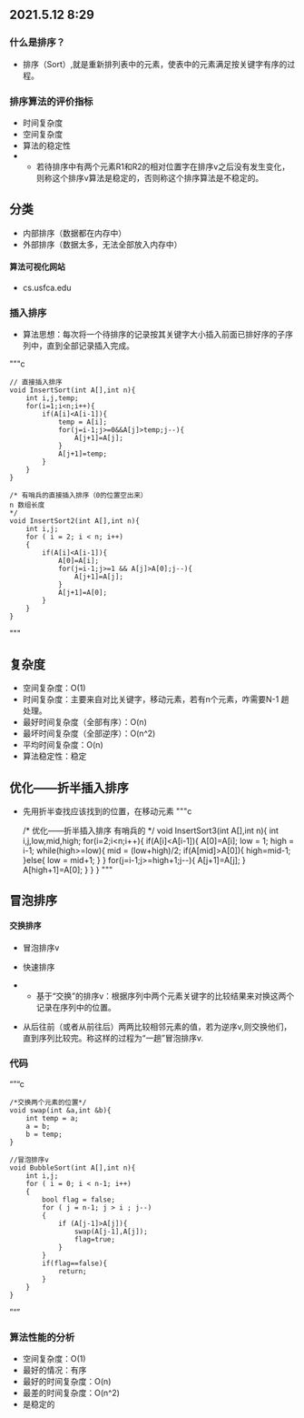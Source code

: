 ## 2021.5.12 8:29

### 什么是排序？
* 排序（Sort）,就是重新排列表中的元素，使表中的元素满足按关键字有序的过程。

### 排序算法的评价指标
* 时间复杂度
* 空间复杂度
* 算法的稳定性
* * 若待排序中有两个元素R1和R2的相对位置字在排序v之后没有发生变化，则称这个排序v算法是稳定的，否则称这个排序算法是不稳定的。

## 分类
* 内部排序（数据都在内存中）
* 外部排序（数据太多，无法全部放入内存中）
#### 算法可视化网站
* cs.usfca.edu

### 插入排序
* 算法思想：每次将一个待排序的记录按其关键字大小插入前面已排好序的子序列中，直到全部记录插入完成。

"""c

    // 直接插入排序
    void InsertSort(int A[],int n){
        int i,j,temp;
        for(i=1;i<n;i++){
            if(A[i]<A[i-1]){
                temp = A[i];
                for(j=i-1;j>=0&&A[j]>temp;j--){
                    A[j+1]=A[j];
                }
                A[j+1]=temp;
            }
        }
    }

    /* 有哨兵的直接插入排序（0的位置空出来）
    n 数组长度
    */
    void InsertSort2(int A[],int n){
        int i,j;
        for ( i = 2; i < n; i++)
        {
            if(A[i]<A[i-1]){
                A[0]=A[i];
                for(j=i-1;j>=1 && A[j]>A[0];j--){
                    A[j+1]=A[j];
                }
                A[j+1]=A[0];
            }
        } 
    }
"""
## 复杂度
* 空间复杂度：O(1)
* 时间复杂度：主要来自对比关键字，移动元素，若有n个元素，咋需要N-1 趟处理。
* 最好时间复杂度（全部有序）：O(n)
* 最坏时间复杂度（全部逆序）：O(n^2)
* 平均时间复杂度：O(n)
* 算法稳定性：稳定

## 优化——折半插入排序
* 先用折半查找应该找到的位置，在移动元素
"""c

    /* 优化——折半插入排序
    有哨兵的
    */
    void InsertSort3(int A[],int n){
        int i,j,low,mid,high;
        for(i=2;i<n;i++){
            if(A[i]<A[i-1]){
                A[0]=A[i];
                low = 1;
                high = i-1;
                while(high>=low){
                    mid = (low+high)/2;
                    if(A[mid]>A[0]){
                        high=mid-1;
                    }else{
                        low = mid+1;
                    }
                }
                for(j=i-1;j>=high+1;j--){
                    A[j+1]=A[j];
                }
                A[high+1]=A[0];
            }
        }
    }
"""

## 冒泡排序
#### 交换排序
* 冒泡排序v
* 快速排序
* * 基于“交换”的排序v：根据序列中两个元素关键字的比较结果来对换这两个记录在序列中的位置。
  
* 从后往前（或者从前往后）两两比较相邻元素的值，若为逆序v,则交换他们，直到序列比较完。称这样的过程为“一趟”冒泡排序v.

### 代码

“”“c

    /*交换两个元素的位置*/
    void swap(int &a,int &b){
        int temp = a;
        a = b;
        b = temp;
    }

    //冒泡排序v
    void BubbleSort(int A[],int n){
        int i,j;
        for ( i = 0; i < n-1; i++)
        {
            bool flag = false;
            for ( j = n-1; j > i ; j--)
            {
                if (A[j-1]>A[j]){
                    swap(A[j-1],A[j]);
                    flag=true;
                }
            }
            if(flag==false){
                return;
            }   
        }
    }
”“”
### 算法性能的分析
* 空间复杂度：O(1)
* 最好的情况：有序
* 最好的时间复杂度：O(n)
* 最差的时间复杂度：O(n^2)
* 是稳定的